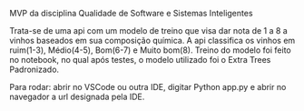 MVP da disciplina Qualidade de Software e Sistemas Inteligentes

Trata-se de uma api com um modelo de treino que visa dar nota de 1 a 8 a vinhos baseados em sua composição química. A api classifica os vinhos em ruim(1-3), Médio(4-5), Bom(6-7) e Muito bom(8).
Treino do modelo foi feito no notebook, no qual após testes, o modelo utilizado foi o Extra Trees Padronizado. 

Para rodar: abrir no VSCode ou outra IDE, digitar Python app.py e abrir no navegador a url designada pela IDE. 
